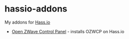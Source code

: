 # hassio-addons
My addons for [Hass.io](https://www.home-assistant.io/hassio/)

* [Open ZWave Control Panel](https://github.com/jkeljo/hassio-addons/blob/master/ozwcp) - installs OZWCP on Hass.io
